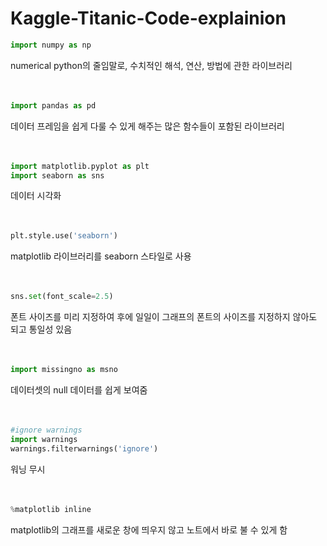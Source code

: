 # Kaggle-Titanic-Code-explainion<br/>
```python
import numpy as np
```
numerical python의 줄임말로,  수치적인 해석, 연산, 방법에 관한 라이브러리<br/><br/><br/>

```python
import pandas as pd
```
데이터 프레임을 쉽게 다룰 수 있게 해주는 많은 함수들이 포함된 라이브러리<br/><br/><br/>

```python
import matplotlib.pyplot as plt
import seaborn as sns
```
데이터 시각화<br/><br/><br/>

```python
plt.style.use('seaborn')
```
matplotlib 라이브러리를 seaborn 스타일로 사용<br/><br/><br/>

```python
sns.set(font_scale=2.5)
```
폰트 사이즈를 미리 지정하여 후에 일일이 그래프의 폰트의 사이즈를 지정하지 않아도 되고 통일성 있음<br/><br/><br/>

```python
import missingno as msno
```
데이터셋의 null 데이터를 쉽게 보여줌<br/><br/><br/>

```python
#ignore warnings
import warnings
warnings.filterwarnings('ignore')
```
워닝 무시<br/><br/><br/>


```python
%matplotlib inline
```
matplotlib의 그래프를 새로운 창에 띄우지 않고 노트에서 바로 불 수 있게 함<br/><br/><br/>


